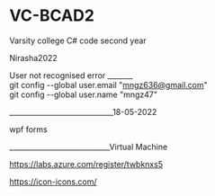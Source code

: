 # VC-BCAD2
Varsity college C# code second year

Nirasha2022<br>

User not recognised error _______<br>
git config --global user.email "mngz636@gmail.com"<br>
git config --global user.name "mngz47"

_____________________________18-05-2022

wpf forms


____________________________Virtual Machine

https://labs.azure.com/register/twbknxs5

https://icon-icons.com/


